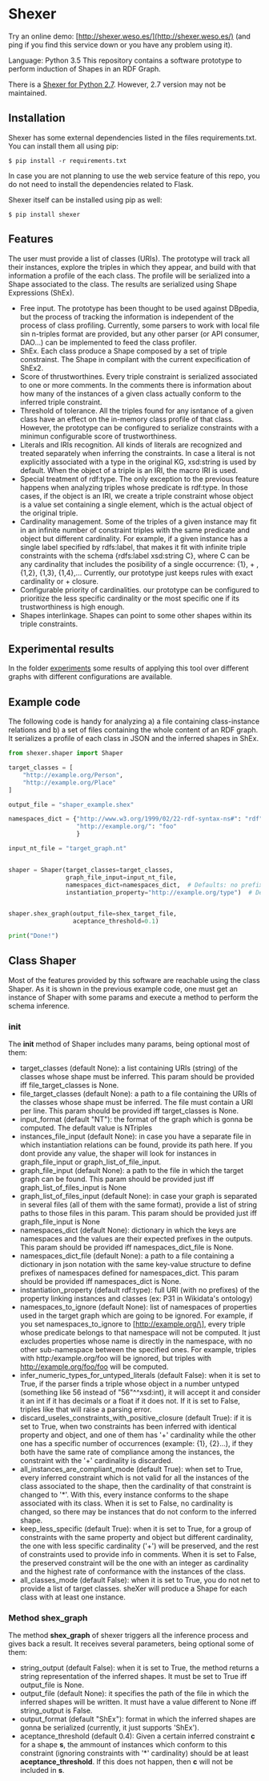 # Shexer

Try an online demo: [http://shexer.weso.es/](http://shexer.weso.es/) (and ping if you find this service down or you have any problem using it).

Language: Python 3.5
This repository contains a software prototype to perform induction of Shapes in an RDF Graph. 

There is a [Shexer for Python 2.7](https://github.com/DaniFdezAlvarez/shexer). However, 2.7 version may not be maintained.

## Installation

Shexer has some external dependencies listed in the files requirements.txt. You can install them all using pip:

    $ pip install -r requirements.txt

In case you are not planning to use the web service feature of this repo, you do not need to install the dependencies related to Flask.

Shexer itself can be installed using pip as well:
    
    $ pip install shexer

## Features
The user must provide a list of classes (URIs). The prototype will track all their instances, explore the triples in which they appear, and build with that information a profile of the each class.
The profile will be serialized into a Shape associated to the class. The results are serialized using Shape Expressions (ShEx).

* Free input. The prototype has been thought to be used against DBpedia, but the process of tracking the information is independent of the process of class profiling. Currently, some parsers to work with local file sin n-triples format are provided, but any other parser (or API consumer, DAO...) can be implemented to feed the class profiler.
* ShEx. Each class produce a Shape composed by a set of triple constrainst. The Shape in compilant with the current expecification of ShEx2.
* Score of thrustworthines. Every triple constraint is serialized associated to one or more comments. In the comments there is information about how many of the instances of a given class actually conform to the inferred triple constraint.
* Threshold of tolerance. All the triples found for any isntance of a given class have an effect on the in-memory class profile of that class. However, the prototype can be configured to serialize constraints with a minimun configurable score of trustworthiness.
* Literals and IRIs recognition. All kinds of literals are recognized and treated separately when inferring the constraints. In case a literal is not explicitly associated with a type in the original KG, xsd:string is used by default. When the object of a triple is an IRI, the macro IRI is used.
* Special treatment of rdf:type. The only exception to the previous feature happens when analyzing triples whose predicate is rdf:type. In those cases, if the object is an IRI, we create a triple constraint whose object is a value set containing a single element, which is the actual object of the original triple.
* Cardinality management. Some of the triples of a given instance may fit in an infinite number of constraint triples with the same predicate and object but different cardinality. For example, if a given instance has a single label specified by rdfs:label, that makes it fit with infinite triple constraints with the schema {rdfs:label xsd:string C}, where C can be any cardinality that includes the posibility of a single occurrence: {1}, + , {1,2}, {1,3}, {1,4},... Currently, our prototype just keeps rules with exact cardinality or + closure. 
* Configurable priority of cardinalities. our prototype can be configured to prioritize the less specific cardinality or the most specific one if its trustworthiness is high enough.
* Shapes interlinkage. Shapes can point to some other shapes within its triple constraints.

## Experimental results

In the folder [experiments](https://github.com/DaniFdezAlvarez/dbpedia-shexer/tree/develop/experiments) some results of applying this tool over different graphs with different configurations are available.


## Example code

The following code is handy for analyzing a) a file containing class-instance relations and b) a set of files containing the whole content of an RDF graph. It serializes a profile of each class in JSON and the inferred shapes in ShEx.

```python
from shexer.shaper import Shaper

target_classes = [
    "http://example.org/Person",
    "http://example.org/Place"
]

output_file = "shaper_example.shex"

namespaces_dict = {"http://www.w3.org/1999/02/22-rdf-syntax-ns#": "rdf",
                   "http://example.org/": "foo"
                   }

input_nt_file = "target_graph.nt"


shaper = Shaper(target_classes=target_classes,
                graph_file_input=input_nt_file,
                namespaces_dict=namespaces_dict,  # Defaults: no prefixes
                instantiation_property="http://example.org/type")  # Default rdf:type


shaper.shex_graph(output_file=shex_target_file,
                  aceptance_threshold=0.1)

print("Done!")

```

## Class Shaper

Most of the features provided by this software are reachable using the class Shaper. As it is shown in the previous example code, one must get an instance of Shaper with some params and execute a method to perform the schema inference.

### init
The __init__ method of Shaper includes many params, being optional most of them:

* target_classes (default None): a list containing URIs (string) of the classes whose shape must be inferred. This param should be provided iff file_target_classes is None.
* file_target_classes (default None): a path to a file containing the URIs of the classes whose shape must be inferred. The file must contain a URI per line. This param should be provided iff target_classes is None.
* input_format (default "NT"): the format of the graph which is gonna be computed. The default value is NTriples
* instances_file_input (default None): in case you have a separate file in which instantiation relations can be found, provide its path here. If you dont provide any value, the shaper will look for instances in graph_file_input or graph_list_of_file_input.
* graph_file_input (default None): a path to the file in which the target graph can be found. This param should be provided just iff graph_list_of_files_input is None
* graph_list_of_files_input (default None): in case your graph is separated in several files (all of them with the same format), provide a list of string paths to those files in this param. This param should be provided just iff graph_file_input is None
* namespaces_dict (default None): dictionary in which the keys are namespaces and the values are their expected prefixes in the outputs. This param should be provided iff namespaces_dict_file is None.
* namespaces_dict_file (default None): a path to a file containing a dictionary in json notation with the same key-value structure to define prefixes of namespaces defined for namespaces_dict. This param should be provided iff namespaces_dict is None.
* instantiation_property (default rdf:type): full URI (with no prefixes) of the property linking instances and classes (ex: P31 in Wikidata's ontology)
* namespaces_to_ignore (default None): list of namespaces of properties used in the target graph which are going to be ignored. For example, if you set namespaces_to_ignore to \[http://example.org/\], every triple whose predicate belongs to that namespace will not be computed. It just excludes properties whose name is directly in the namespace, with no other sub-namespace between the specified ones. For example, triples with http:/example.org/foo will be ignored, but triples with http://example.org/foo/foo will be computed.
* infer_numeric_types_for_untyped_literals (default False): when it is set to True, if the parser finds a triple whose object in a number untyped (something like 56 instead of "56"^^xsd:int), it will accept it and consider it an int if it has decimals or a float if it does not. If it is set to False, triples like that will raise a parsing error.
* discard_useles_constraints_with_positive_closure (default True): if it is set to True, when two constraints has been inferred with identical property and object, and one of them has '+' cardinality while the other one has a specific number of occurrences (example: {1}, {2}...), if they both have the same rate of compliance among the instances, the constraint with the '+' cardinality is discarded.
* all_instances_are_compliant_mode (default True): when set to True, every inferred constraint which is not valid for all the instances of the class associated to the shape, then the cardinality of that constraint is changed to '\*'. With this, every instance conforms to the shape associated with its class. When it is set to False, no cardinality is changed, so there may be instances that do not conform to the inferred shape.
* keep_less_specific (default True): when it is set to True, for a group of constraints with the same property and object but different cardinality, the one with less specific cardinality ('+') will be preserved, and the rest of constraints used to provide info in comments. When it is set to False, the preserved constraint will be the one with an integer as cardinality and the highest rate of conformance with the instances of the class.
* all_classes_mode (default False): when it is set to True, you do not net to provide a list of target classes. sheXer will produce a Shape for each class with at least one instance.

### Method __shex\_graph__

The method __shex\_graph__  of shexer triggers all the inference process and gives back a result. It receives several parameters, being optional some of them:

* string_output (default False): when it is set to True, the method returns a string representation of the inferred shapes. It must be set to True iff output_file is None.
* output_file (default None): it specifies the path of the file in which the inferred shapes will be written. It must have a value different to None iff string_output is False.
* output_format (default "ShEx"): format in which the inferred shapes are gonna be serialized (currently, it just supports 'ShEx').
* aceptance_threshold (default 0.4): Given a certain inferred constraint __c__ for a shape __s__, the ammount of instances which conform to this constraint (ignoring constraints with '\*' cardinality) should be at least __aceptance\_threshold__. If this does not happen, then __c__ will not be included in __s__.


